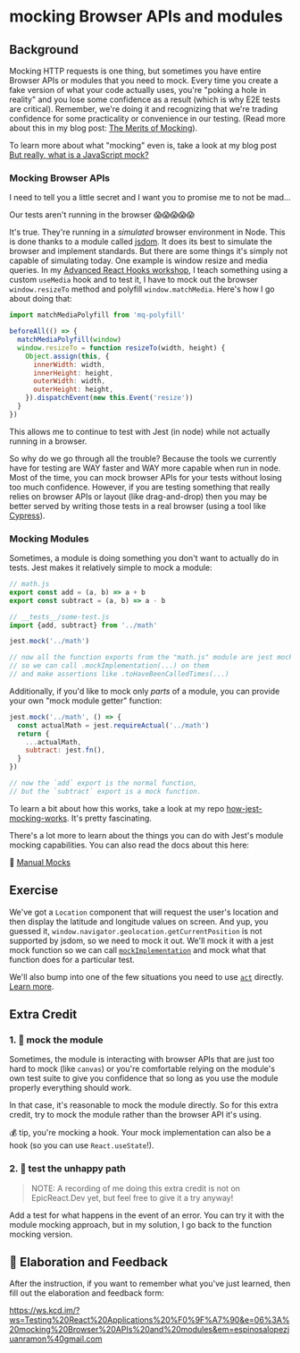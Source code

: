 # mocking Browser APIs and modules

## Background

Mocking HTTP requests is one thing, but sometimes you have entire Browser APIs
or modules that you need to mock. Every time you create a fake version of what
your code actually uses, you're "poking a hole in reality" and you lose some
confidence as a result (which is why E2E tests are critical). Remember, we're
doing it and recognizing that we're trading confidence for some practicality or
convenience in our testing. (Read more about this in my blog post:
[The Merits of Mocking](https://kentcdodds.com/blog/the-merits-of-mocking)).

To learn more about what "mocking" even is, take a look at my blog post
[But really, what is a JavaScript mock?](https://kentcdodds.com/blog/but-really-what-is-a-javascript-mock)

### Mocking Browser APIs

I need to tell you a little secret and I want you to promise me to not be mad...

Our tests aren't running in the browser 😱😱😱😱😱

It's true. They're running in a _simulated_ browser environment in Node. This is
done thanks to a module called [jsdom](https://github.com/jsdom/jsdom). It does
its best to simulate the browser and implement standards. But there are some
things it's simply not capable of simulating today. One example is window resize
and media queries. In my
[Advanced React Hooks workshop](https://kentcdodds.com/workshops/advanced-react-hooks),
I teach something using a custom `useMedia` hook and to test it, I have to mock
out the browser `window.resizeTo` method and polyfill `window.matchMedia`.
Here's how I go about doing that:

```javascript
import matchMediaPolyfill from 'mq-polyfill'

beforeAll(() => {
  matchMediaPolyfill(window)
  window.resizeTo = function resizeTo(width, height) {
    Object.assign(this, {
      innerWidth: width,
      innerHeight: height,
      outerWidth: width,
      outerHeight: height,
    }).dispatchEvent(new this.Event('resize'))
  }
})
```

This allows me to continue to test with Jest (in node) while not actually
running in a browser.

So why do we go through all the trouble? Because the tools we currently have for
testing are WAY faster and WAY more capable when run in node. Most of the time,
you can mock browser APIs for your tests without losing too much confidence.
However, if you are testing something that really relies on browser APIs or
layout (like drag-and-drop) then you may be better served by writing those tests
in a real browser (using a tool like [Cypress](https://cypress.io)).

### Mocking Modules

Sometimes, a module is doing something you don't want to actually do in tests.
Jest makes it relatively simple to mock a module:

```javascript
// math.js
export const add = (a, b) => a + b
export const subtract = (a, b) => a - b

// __tests__/some-test.js
import {add, subtract} from '../math'

jest.mock('../math')

// now all the function exports from the "math.js" module are jest mock functions
// so we can call .mockImplementation(...) on them
// and make assertions like .toHaveBeenCalledTimes(...)
```

Additionally, if you'd like to mock only _parts_ of a module, you can provide
your own "mock module getter" function:

```javascript
jest.mock('../math', () => {
  const actualMath = jest.requireActual('../math')
  return {
    ...actualMath,
    subtract: jest.fn(),
  }
})

// now the `add` export is the normal function,
// but the `subtract` export is a mock function.
```

To learn a bit about how this works, take a look at my repo
[how-jest-mocking-works](https://github.com/kentcdodds/how-jest-mocking-works).
It's pretty fascinating.

There's a lot more to learn about the things you can do with Jest's module
mocking capabilities. You can also read the docs about this here:

📜 [Manual Mocks](https://jestjs.io/docs/en/manual-mocks)

## Exercise

We've got a `Location` component that will request the user's location and then
display the latitude and longitude values on screen. And yup, you guessed it,
`window.navigator.geolocation.getCurrentPosition` is not supported by jsdom, so
we need to mock it out. We'll mock it with a jest mock function so we can call
[`mockImplementation`](https://jestjs.io/docs/en/mock-function-api#mockfnmockimplementationfn)
and mock what that function does for a particular test.

We'll also bump into one of the few situations you need to use
[`act`](https://reactjs.org/docs/test-utils.html#act) directly.
[Learn more](https://kentcdodds.com/blog/fix-the-not-wrapped-in-act-warning).

## Extra Credit

### 1. 💯 mock the module

Sometimes, the module is interacting with browser APIs that are just too hard to
mock (like `canvas`) or you're comfortable relying on the module's own test
suite to give you confidence that so long as you use the module properly
everything should work.

In that case, it's reasonable to mock the module directly. So for this extra
credit, try to mock the module rather than the browser API it's using.

💰 tip, you're mocking a hook. Your mock implementation can also be a hook (so
you can use `React.useState`!).

### 2. 💯 test the unhappy path

> NOTE: A recording of me doing this extra credit is not on EpicReact.Dev yet,
> but feel free to give it a try anyway!

Add a test for what happens in the event of an error. You can try it with the
module mocking approach, but in my solution, I go back to the function mocking
version.

## 🦉 Elaboration and Feedback

After the instruction, if you want to remember what you've just learned, then
fill out the elaboration and feedback form:

https://ws.kcd.im/?ws=Testing%20React%20Applications%20%F0%9F%A7%90&e=06%3A%20mocking%20Browser%20APIs%20and%20modules&em=espinosalopezjuanramon%40gmail.com

